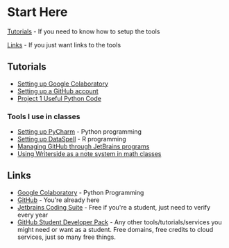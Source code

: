 # Start Here

[Tutorials](#tutorials) - If you need to know how to setup the tools

[Links](#links) - If you just want links to the tools

## Tutorials
- [Setting up Google Colaboratory](Setting-Up-Google-Colaboratory.md)
- [Setting up a GitHub account](Setting-up-a-Github-account.md)
- [Project 1 Useful Python Code](Project-1-Useful-Python-Programming.md)

### Tools I use in classes
- [Setting up PyCharm](Setting-up-Pycharm.md) - Python programming
- [Setting up DataSpell](Setting-up-DataSpell.md) - R programming
- [Managing GitHub through JetBrains programs](Managing-Github-through-JetBrains-programs.md)
- [Using Writerside as a note system in math classes](Using-Writerside-as-a-note-system-in-math-classes.md)

## Links
- [Google Colaboratory](https://colab.research.google.com/) - Python Programming
- [GitHub](https://github.com) - You're already here
- [Jetbrains Coding Suite](https://www.jetbrains.com) - Free if you're a student, just need to verify every year
- [GitHub Student Developer Pack](https://education.github.com/pack) - Any other tools/tutorials/services you might need or want as a student. Free domains, free credits to cloud services, just so many free things.